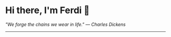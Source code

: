 <h1>Hi there, I'm Ferdi 👋</h1>

<p><em>
  "We forge the chains we wear in life." — Charles Dickens
</em></p>

---
